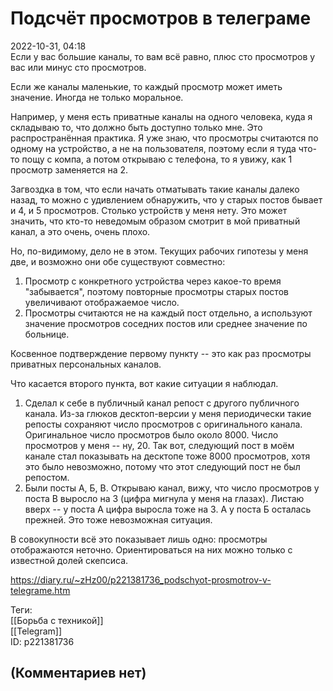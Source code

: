 Подсчёт просмотров в телеграме
==============================

  
2022-10-31, 04:18  
 Если у вас большие каналы, то вам всё равно, плюс сто просмотров у вас или минус сто просмотров.   
   
 Если же каналы маленькие, то каждый просмотр может иметь значение. Иногда не только моральное.   
   
 Например, у меня есть приватные каналы на одного человека, куда я складываю то, что должно быть доступно только мне. Это распространённая практика. Я уже знаю, что просмотры считаются по одному на устройство, а не на пользователя, поэтому если я туда что-то пощу с компа, а потом открываю с телефона, то я увижу, как 1 просмотр заменяется на 2.   
   
 Загвоздка в том, что если начать отматывать такие каналы далеко назад, то можно с удивлением обнаружить, что у старых постов бывает и 4, и 5 просмотров. Столько устройств у меня нету. Это может значить, что кто-то неведомым образом смотрит в мой приватный канал, а это очень, очень плохо.   
   
 Но, по-видимому, дело не в этом. Текущих рабочих гипотезы у меня две, и возможно они обе существуют совместно:   
 1. Просмотр с конкретного устройства через какое-то время "забывается", поэтому повторные просмотры старых постов увеличивают отображаемое число.   
 2. Просмотры считаются не на каждый пост отдельно, а используют значение просмотров соседних постов или среднее значение по больнице.   
   
 Косвенное подтверждение первому пункту -- это как раз просмотры приватных персональных каналов.   
   
 Что касается второго пункта, вот какие ситуации я наблюдал.   
   
 1. Сделал к себе в публичный канал репост с другого публичного канала. Из-за глюков десктоп-версии у меня периодически такие репосты сохраняют число просмотров с оригинального канала. Оригинальное число просмотров было около 8000. Число просмотров у меня -- ну, 20. Так вот, следующий пост в моём канале стал показывать на десктопе тоже 8000 просмотров, хотя это было невозможно, потому что этот следующий пост не был репостом.   
 2. Были посты А, Б, В. Открываю канал, вижу, что число просмотров у поста В выросло на 3 (цифра мигнула у меня на глазах). Листаю вверх -- у поста А цифра выросла тоже на 3. А у поста Б осталась прежней. Это тоже невозможная ситуация.   
   
 В совокупности всё это показывает лишь одно: просмотры отображаются неточно. Ориентироваться на них можно только с известной долей скепсиса.   
  
<https://diary.ru/~zHz00/p221381736_podschyot-prosmotrov-v-telegrame.htm>  
  
Теги:  
[[Борьба с техникой]]  
[[Telegram]]  
ID: p221381736  


(Комментариев нет)
------------------